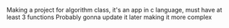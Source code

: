 Making a project for algorithm class, it's an app in c language, must have at least 3 functions Probably gonna update it later making it more complex
